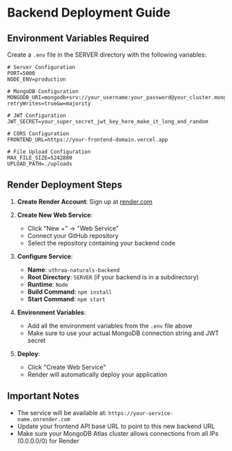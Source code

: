 # Backend Deployment Guide

## Environment Variables Required

Create a `.env` file in the SERVER directory with the following variables:

```env
# Server Configuration
PORT=5000
NODE_ENV=production

# MongoDB Configuration
MONGODB_URI=mongodb+srv://your_username:your_password@your_cluster.mongodb.net/uthraa_naturals?retryWrites=true&w=majority

# JWT Configuration
JWT_SECRET=your_super_secret_jwt_key_here_make_it_long_and_random

# CORS Configuration
FRONTEND_URL=https://your-frontend-domain.vercel.app

# File Upload Configuration
MAX_FILE_SIZE=5242880
UPLOAD_PATH=./uploads
```

## Render Deployment Steps

1. **Create Render Account**: Sign up at [render.com](https://render.com)

2. **Create New Web Service**:
   - Click "New +" → "Web Service"
   - Connect your GitHub repository
   - Select the repository containing your backend code

3. **Configure Service**:
   - **Name**: `uthraa-naturals-backend`
   - **Root Directory**: `SERVER` (if your backend is in a subdirectory)
   - **Runtime**: `Node`
   - **Build Command**: `npm install`
   - **Start Command**: `npm start`

4. **Environment Variables**:
   - Add all the environment variables from the `.env` file above
   - Make sure to use your actual MongoDB connection string and JWT secret

5. **Deploy**:
   - Click "Create Web Service"
   - Render will automatically deploy your application

## Important Notes

- The service will be available at: `https://your-service-name.onrender.com`
- Update your frontend API base URL to point to this new backend URL
- Make sure your MongoDB Atlas cluster allows connections from all IPs (0.0.0.0/0) for Render 